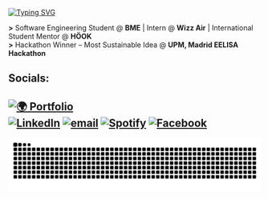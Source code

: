 <!-- Header -->
[![Typing SVG](https://readme-typing-svg.demolab.com?font=Fira+Code&weight=800&size=35&duration=3000&pause=400&color=30A14E&multiline=true&width=650&height=140&lines=%24+whoami;Muhammad+Ibrahim+Shoeb)](https://git.io/typing-svg)


**>** Software Engineering Student @ **BME** | Intern @ **Wizz Air** | International Student Mentor @ **HÖOK**   
**>** Hackathon Winner – Most Sustainable Idea @ **UPM, Madrid EELISA Hackathon**

<!-- Social Links -->
## Socials:
[![🌍 Portfolio](https://img.shields.io/badge/Portfolio-30A14E?logo=internet-explorer&logoColor=white)](https://ibrahimify.tech)  
[![LinkedIn](https://img.shields.io/badge/LinkedIn-%230077B5.svg?logo=linkedin&logoColor=white)](https://linkedin.com/in/ibrahimify/) 
[![email](https://img.shields.io/badge/Email-D14836?logo=gmail&logoColor=white)](mailto:muhammadibrahimshoeb@gmail.com) 
[![Spotify](https://img.shields.io/badge/Spotify-1DB954?logo=spotify&logoColor=white)](https://open.spotify.com/user/vhuo8dv4qwqo2ms6eitsgw955)
[![Facebook](https://img.shields.io/badge/Facebook-%231877F2.svg?logo=Facebook&logoColor=white)](https://facebook.com/muhammadibrahimshoeb/) 
---

<!-- GitHub Snake -->
<picture>
  <source media="(prefers-color-scheme: dark)" srcset="https://raw.githubusercontent.com/ibrahimify/ibrahimify/output/github-snake-dark.svg" />
  <source media="(prefers-color-scheme: light)" srcset="https://raw.githubusercontent.com/ibrahimify/ibrahimify/output/github-snake.svg" />
  <img alt="github-snake" src="https://raw.githubusercontent.com/ibrahimify/ibrahimify/output/github-snake.svg" />
</picture>



